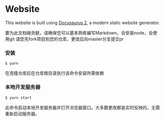 # Website

This website is built using [Docusaurus 2](https://docusaurus.io/), a modern static website generator.

要为此文档做贡献，请确保您可以基本熟练编写Markdown，会安装node，会使用git
请您先fork项目到您的仓库，更改后向master分支提交pr

### 安装

```
$ yarn
```

在克隆仓库后在仓库根目录执行该命令安装所需依赖

### 本地开发服务器

```
$ yarn start
```

此命令启动本地开发服务器并打开浏览器窗口。大多数更改都是实时反映的，无需重新启动服务器。



